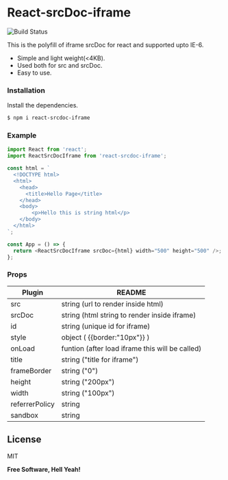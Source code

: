# React-srcDoc-iframe

![Build Status](https://travis-ci.org/joemccann/dillinger.svg?branch=master)

This is the polyfill of iframe srcDoc for react and supported upto IE-6.

  - Simple and light weight(<4KB).
  - Used both for src and srcDoc.
  - Easy to use.


### Installation

Install the dependencies.

```sh
$ npm i react-srcdoc-iframe
```


### Example
```js
import React from 'react';
import ReactSrcDocIframe from 'react-srcdoc-iframe';

const html = `
  <!DOCTYPE html>
  <html>
    <head>
      <title>Hello Page</title>
    </head>
    <body>
        <p>Hello this is string html</p>
    </body>
  </html>
`;

const App = () => {
  return <ReactSrcDocIframe srcDoc={html} width="500" height="500" />;
};
```

### Props

| Plugin | README |
| ------ | ------ |
| src | string (url to render inside html) |
| srcDoc | string (html string to render inside iframe) |
| id | string (unique id for iframe) |
| style | object ( {{border:"10px"}} ) |
| onLoad | funtion (after load iframe this will be called) |
| title | string ("title for iframe") |
| frameBorder | string ("0") |
| height | string ("200px") |
| width | string ("100px") |
| referrerPolicy | string  |
| sandbox | string  |







License
----

MIT


**Free Software, Hell Yeah!**






